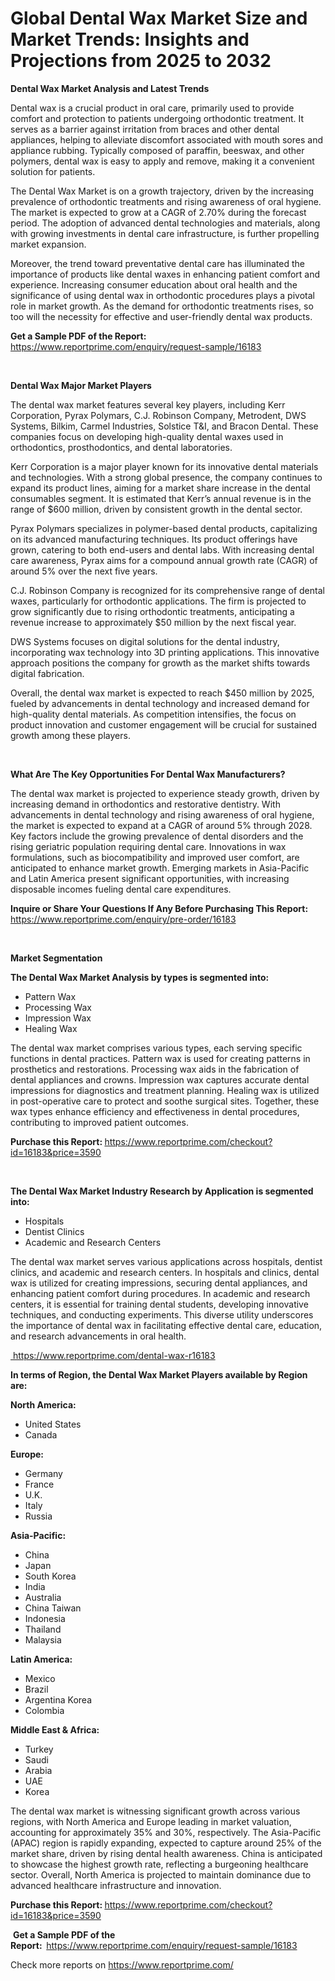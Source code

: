 <p><h1>Global Dental Wax Market Size and Market Trends: Insights and Projections from 2025 to 2032</h1></p><p><strong>Dental Wax Market Analysis and Latest Trends</strong></p>
<p><p>Dental wax is a crucial product in oral care, primarily used to provide comfort and protection to patients undergoing orthodontic treatment. It serves as a barrier against irritation from braces and other dental appliances, helping to alleviate discomfort associated with mouth sores and appliance rubbing. Typically composed of paraffin, beeswax, and other polymers, dental wax is easy to apply and remove, making it a convenient solution for patients.</p><p>The Dental Wax Market is on a growth trajectory, driven by the increasing prevalence of orthodontic treatments and rising awareness of oral hygiene. The market is expected to grow at a CAGR of 2.70% during the forecast period. The adoption of advanced dental technologies and materials, along with growing investments in dental care infrastructure, is further propelling market expansion. </p><p>Moreover, the trend toward preventative dental care has illuminated the importance of products like dental waxes in enhancing patient comfort and experience. Increasing consumer education about oral health and the significance of using dental wax in orthodontic procedures plays a pivotal role in market growth. As the demand for orthodontic treatments rises, so too will the necessity for effective and user-friendly dental wax products.</p></p>
<p><strong>Get a Sample PDF of the Report:&nbsp;</strong> <a href="https://www.reportprime.com/enquiry/request-sample/16183?utm_campaign=2457&utm_medium=2&utm_source=Github&utm_content=ia&utm_term=20032025&utm_id=dental-wax">https://www.reportprime.com/enquiry/request-sample/16183</a></p>
<p>&nbsp;</p>
<p><strong>Dental Wax Major Market Players</strong></p>
<p><p>The dental wax market features several key players, including Kerr Corporation, Pyrax Polymars, C.J. Robinson Company, Metrodent, DWS Systems, Bilkim, Carmel Industries, Solstice T&I, and Bracon Dental. These companies focus on developing high-quality dental waxes used in orthodontics, prosthodontics, and dental laboratories.</p><p>Kerr Corporation is a major player known for its innovative dental materials and technologies. With a strong global presence, the company continues to expand its product lines, aiming for a market share increase in the dental consumables segment. It is estimated that Kerr’s annual revenue is in the range of $600 million, driven by consistent growth in the dental sector.</p><p>Pyrax Polymars specializes in polymer-based dental products, capitalizing on its advanced manufacturing techniques. Its product offerings have grown, catering to both end-users and dental labs. With increasing dental care awareness, Pyrax aims for a compound annual growth rate (CAGR) of around 5% over the next five years.</p><p>C.J. Robinson Company is recognized for its comprehensive range of dental waxes, particularly for orthodontic applications. The firm is projected to grow significantly due to rising orthodontic treatments, anticipating a revenue increase to approximately $50 million by the next fiscal year.</p><p>DWS Systems focuses on digital solutions for the dental industry, incorporating wax technology into 3D printing applications. This innovative approach positions the company for growth as the market shifts towards digital fabrication.</p><p>Overall, the dental wax market is expected to reach $450 million by 2025, fueled by advancements in dental technology and increased demand for high-quality dental materials. As competition intensifies, the focus on product innovation and customer engagement will be crucial for sustained growth among these players.</p></p>
<p>&nbsp;</p>
<p><strong>What Are The Key Opportunities For Dental Wax Manufacturers?</strong></p>
<p><p>The dental wax market is projected to experience steady growth, driven by increasing demand in orthodontics and restorative dentistry. With advancements in dental technology and rising awareness of oral hygiene, the market is expected to expand at a CAGR of around 5% through 2028. Key factors include the growing prevalence of dental disorders and the rising geriatric population requiring dental care. Innovations in wax formulations, such as biocompatibility and improved user comfort, are anticipated to enhance market growth. Emerging markets in Asia-Pacific and Latin America present significant opportunities, with increasing disposable incomes fueling dental care expenditures.</p></p>
<p><strong>Inquire or Share Your Questions If Any Before Purchasing This Report:</strong> <a href="https://www.reportprime.com/enquiry/pre-order/16183?utm_campaign=2457&utm_medium=2&utm_source=Github&utm_content=ia&utm_term=20032025&utm_id=dental-wax">https://www.reportprime.com/enquiry/pre-order/16183</a></p>
<p>&nbsp;</p>
<p><strong>Market Segmentation</strong></p>
<p><strong>The Dental Wax Market Analysis by types is segmented into:</strong></p>
<p><ul><li>Pattern Wax</li><li>Processing Wax</li><li>Impression Wax</li><li>Healing Wax</li></ul></p>
<p><p>The dental wax market comprises various types, each serving specific functions in dental practices. Pattern wax is used for creating patterns in prosthetics and restorations. Processing wax aids in the fabrication of dental appliances and crowns. Impression wax captures accurate dental impressions for diagnostics and treatment planning. Healing wax is utilized in post-operative care to protect and soothe surgical sites. Together, these wax types enhance efficiency and effectiveness in dental procedures, contributing to improved patient outcomes.</p></p>
<p><strong>Purchase this Report:&nbsp;</strong><a href="https://www.reportprime.com/checkout?id=16183&price=3590&utm_campaign=2457&utm_medium=2&utm_source=Github&utm_content=ia&utm_term=20032025&utm_id=dental-wax">https://www.reportprime.com/checkout?id=16183&price=3590</a></p>
<p>&nbsp;</p>
<p><strong>The Dental Wax Market Industry Research by Application is segmented into:</strong></p>
<p><ul><li>Hospitals</li><li>Dentist Clinics</li><li>Academic and Research Centers</li></ul></p>
<p><p>The dental wax market serves various applications across hospitals, dentist clinics, and academic and research centers. In hospitals and clinics, dental wax is utilized for creating impressions, securing dental appliances, and enhancing patient comfort during procedures. In academic and research centers, it is essential for training dental students, developing innovative techniques, and conducting experiments. This diverse utility underscores the importance of dental wax in facilitating effective dental care, education, and research advancements in oral health.</p></p>
<p><a href="https://www.reportprime.com/dental-wax-r16183?utm_campaign=2457&utm_medium=2&utm_source=Github&utm_content=ia&utm_term=20032025&utm_id=dental-wax">&nbsp;https://www.reportprime.com/dental-wax-r16183</a></p>
<p><strong>In terms of Region, the Dental Wax Market Players available by Region are:</strong></p>
<p>
    <p> <strong> North America: </strong>
        <ul>
            <li>United States</li>
            <li>Canada</li>
        </ul>
        </p> 
    <p> <strong> Europe: </strong>
        <ul>
            <li>Germany</li>
            <li>France</li>
            <li>U.K.</li>
            <li>Italy</li>
            <li>Russia</li>
        </ul>
        </p> 
    <p> <strong> Asia-Pacific: </strong>
        <ul>
            <li>China</li>
            <li>Japan</li>
            <li>South Korea</li>
            <li>India</li>
            <li>Australia</li>
            <li>China Taiwan</li>
            <li>Indonesia</li>
            <li>Thailand</li>
            <li>Malaysia</li>
        </ul>
        </p> 
    <p> <strong> Latin America: </strong>
        <ul>
            <li>Mexico</li>
            <li>Brazil</li>
            <li>Argentina Korea</li>
            <li>Colombia</li>
        </ul>
        </p> 
    <p> <strong> Middle East & Africa: </strong>
        <ul>
            <li>Turkey</li>
            <li>Saudi</li>
            <li>Arabia</li>
            <li>UAE</li>
            <li>Korea</li>
        </ul>
    </p>
    </p>
<p><p>The dental wax market is witnessing significant growth across various regions, with North America and Europe leading in market valuation, accounting for approximately 35% and 30%, respectively. The Asia-Pacific (APAC) region is rapidly expanding, expected to capture around 25% of the market share, driven by rising dental health awareness. China is anticipated to showcase the highest growth rate, reflecting a burgeoning healthcare sector. Overall, North America is projected to maintain dominance due to advanced healthcare infrastructure and innovation.</p></p>
<p><strong>Purchase this Report: </strong><a href="https://www.reportprime.com/checkout?id=16183&price=3590&utm_campaign=2457&utm_medium=2&utm_source=Github&utm_content=ia&utm_term=20032025&utm_id=dental-wax">https://www.reportprime.com/checkout?id=16183&price=3590</a></p>
<p>&nbsp;<strong>Get a Sample PDF of the Report:&nbsp;&nbsp;</strong><a href="https://www.reportprime.com/enquiry/request-sample/16183?utm_campaign=2457&utm_medium=2&utm_source=Github&utm_content=ia&utm_term=20032025&utm_id=dental-wax">https://www.reportprime.com/enquiry/request-sample/16183</a></p>
<p><strong></strong></p>
<p>Check more reports on <a href="https://www.reportprime.com/?utm_campaign=2457&utm_medium=2&utm_source=Github&utm_content=ia&utm_term=20032025&utm_id=dental-wax">https://www.reportprime.com/</a></p>